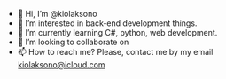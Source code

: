 - 👋 Hi, I’m @kiolaksono
- 👀 I’m interested in back-end development things.
- 🌱 I’m currently learning C#, python, web development.
- 💞️ I’m looking to collaborate on 
- 📫 How to reach me? Please, contact me by my email kiolaksono@icloud.com

<!---
kiolaksono/kiolaksono is a ✨ special ✨ repository because its `README.md` (this file) appears on your GitHub profile.
You can click the Preview link to take a look at your changes.
--->
